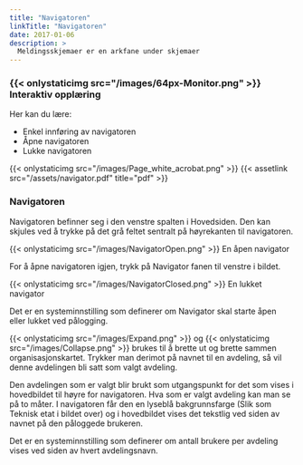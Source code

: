 ```yaml
---
title: "Navigatoren"
linkTitle: "Navigatoren"
date: 2017-01-06
description: >
  Meldingsskjemaer er en arkfane under skjemaer 
---
```

### {{< onlystaticimg src="/images/64px-Monitor.png" >}} Interaktiv opplæring

Her kan du lære:

- Enkel innføring av navigatoren
- Åpne navigatoren
- Lukke navigatoren

{{< onlystaticimg src="/images/Page_white_acrobat.png" >}} 
{{< assetlink src="/assets/navigator.pdf" title="pdf" >}}

### Navigatoren

Navigatoren befinner seg i den venstre spalten i Hovedsiden. Den kan skjules ved å trykke på det grå feltet sentralt på høyrekanten til navigatoren.

{{< onlystaticimg src="/images/NavigatorOpen.png" >}} En åpen navigator

For å åpne navigatoren igjen, trykk på Navigator fanen til venstre i bildet.

{{< onlystaticimg src="/images/NavigatorClosed.png" >}} En lukket navigator

Det er en systeminnstilling som definerer om Navigator skal starte åpen eller lukket ved pålogging.

{{< onlystaticimg src="/images/Expand.png" >}} og {{< onlystaticimg src="/images/Collapse.png" >}} brukes til å brette ut og brette sammen organisasjonskartet. Trykker man derimot på navnet til en avdeling, så vil denne avdelingen bli satt som valgt avdeling.

Den avdelingen som er valgt blir brukt som utgangspunkt for det som vises i hovedbildet til høyre for navigatoren. Hva som er valgt avdeling kan man se på to måter. I navigatoren får den en lyseblå bakgrunnsfarge (Slik som Teknisk etat i bildet over) og i hovedbildet vises det tekstlig ved siden av navnet på den påloggede brukeren.

Det er en systeminnstilling som definerer om antall brukere per avdeling vises ved siden av hvert avdelingsnavn. 